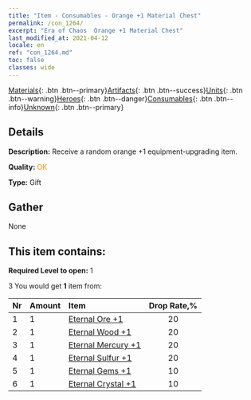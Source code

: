 ```yaml
---
title: "Item - Consumables - Orange +1 Material Chest"
permalink: /con_1264/
excerpt: "Era of Chaos  Orange +1 Material Chest"
last_modified_at: 2021-04-12
locale: en
ref: "con_1264.md"
toc: false
classes: wide
---
```

 [Materials](/){: .btn .btn--primary}[Artifacts](/Artifacts/){: .btn .btn--success}[Units](/Units/){: .btn .btn--warning}[Heroes](/Heroes/){: .btn .btn--danger}[Consumables](/Consumables/){: .btn .btn--info}[Unknown](/Unknown/){: .btn .btn--primary}

## Details
 **Description:** Receive a random orange +1 equipment-upgrading item.

 **Quality:** <span style="color: #FF8C00">OK</span>

 **Type:** Gift

## Gather

  None

## This item contains:

 **Required Level to open:** 1

 3 You would get **1** item  from:

  | Nr | Amount |     Item    | Drop Rate,% |
  |:---|:-------|:------------|:---------:|
  | 1 | 1 | [Eternal Ore +1](/Items/mat_68/) | 20 | 
  | 2 | 1 | [Eternal Wood +1](/Items/mat_69/) | 20 | 
  | 3 | 1 | [Eternal Mercury +1](/Items/mat_70/) | 20 | 
  | 4 | 1 | [Eternal Sulfur +1](/Items/mat_71/) | 20 | 
  | 5 | 1 | [Eternal Gems +1](/Items/mat_72/) | 10 | 
  | 6 | 1 | [Eternal Crystal +1](/Items/mat_73/) | 10 | 
